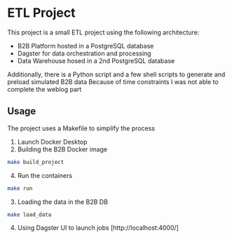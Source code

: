 # ETL Project

This project is a small ETL project using the following architecture:

- B2B Platform hosted in a PostgreSQL database
- Dagster for data orchestration and processing
- Data Warehouse hosed in a 2nd PostgreSQL database

Additionally, there is a Python script and a few shell scripts to generate and preload simulated B2B data
Because of time constraints I was not able to complete the weblog part

## Usage

The project uses a Makefile to simplify the process

1. Launch Docker Desktop
2. Building the B2B Docker image

```bash
make build_project
```

4. Run the containers

```bash
make run
```

3. Loading the data in the B2B DB

```bash
make load_data
```

4. Using Dagster UI to launch jobs
   [http://localhost:4000/]
